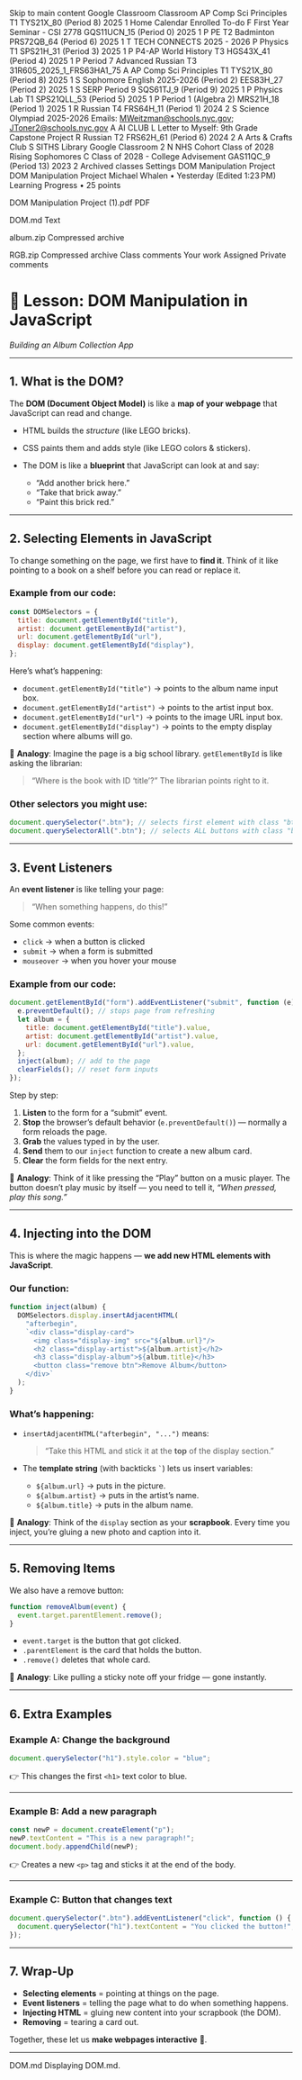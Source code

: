 Skip to main content
Google Classroom
Classroom
AP Comp Sci Principles T1
TYS21X_80 (Period 8) 2025 1
Home
Calendar
Enrolled
To-do
F
First Year Seminar - CSI 2778
GQS11UCN_15 (Period 0) 2025 1
P
PE T2 Badminton
PRS72QB_64 (Period 6) 2025 1
T
TECH CONNECTS 2025 - 2026
P
Physics T1
SPS21H_31 (Period 3) 2025 1
P
P4-AP World History T3
HGS43X_41 (Period 4) 2025 1
P
Period 7 Advanced Russian T3
31R605_2025_1_FRS63HA1_75
A
AP Comp Sci Principles T1
TYS21X_80 (Period 8) 2025 1
S
Sophomore English 2025-2026 (Period 2)
EES83H_27 (Period 2) 2025 1
S
SERP Period 9
SQS61TJ_9 (Period 9) 2025 1
P
Physics Lab T1
SPS21QLL_53 (Period 5) 2025 1
P
Period 1 (Algebra 2)
MRS21H_18 (Period 1) 2025 1
R
Russian T4
FRS64H_11 (Period 1) 2024 2
S
Science Olympiad 2025-2026
Emails: MWeitzman@schools.nyc.gov; JToner2@schools.nyc.gov
A
AI CLUB
L
Letter to Myself: 9th Grade Capstone Project
R
Russian T2
FRS62H_61 (Period 6) 2024 2
A
Arts & Crafts Club
S
SITHS Library Google Classroom 2
N
NHS Cohort Class of 2028
Rising Sophomores
C
Class of 2028 - College Advisement
GAS11QC_9 (Period 13) 2023 2
Archived classes
Settings
DOM Manipulation Project
DOM Manipulation Project
Michael Whalen
•
Yesterday (Edited 1:23 PM)
Learning Progress
•
25 points

DOM Manipulation Project (1).pdf
PDF

DOM.md
Text

album.zip
Compressed archive

RGB.zip
Compressed archive
Class comments
Your work
Assigned
Private comments

# 🎵 Lesson: DOM Manipulation in JavaScript

_Building an Album Collection App_

---

## 1. What is the DOM?

The **DOM (Document Object Model)** is like a **map of your webpage** that JavaScript can read and change.

- HTML builds the _structure_ (like LEGO bricks).
- CSS paints them and adds style (like LEGO colors & stickers).
- The DOM is like a **blueprint** that JavaScript can look at and say:

  - “Add another brick here.”
  - “Take that brick away.”
  - “Paint this brick red.”

---

## 2. Selecting Elements in JavaScript

To change something on the page, we first have to **find it**.
Think of it like pointing to a book on a shelf before you can read or replace it.

### Example from our code:

```js
const DOMSelectors = {
  title: document.getElementById("title"),
  artist: document.getElementById("artist"),
  url: document.getElementById("url"),
  display: document.getElementById("display"),
};
```

Here’s what’s happening:

- `document.getElementById("title")` → points to the album name input box.
- `document.getElementById("artist")` → points to the artist input box.
- `document.getElementById("url")` → points to the image URL input box.
- `document.getElementById("display")` → points to the empty display section where albums will go.

📌 **Analogy**: Imagine the page is a big school library. `getElementById` is like asking the librarian:

> “Where is the book with ID ‘title’?”
> The librarian points right to it.

### Other selectors you might use:

```js
document.querySelector(".btn"); // selects first element with class "btn"
document.querySelectorAll(".btn"); // selects ALL buttons with class "btn"
```

---

## 3. Event Listeners

An **event listener** is like telling your page:

> “When something happens, do this!”

Some common events:

- `click` → when a button is clicked
- `submit` → when a form is submitted
- `mouseover` → when you hover your mouse

### Example from our code:

```js
document.getElementById("form").addEventListener("submit", function (e) {
  e.preventDefault(); // stops page from refreshing
  let album = {
    title: document.getElementById("title").value,
    artist: document.getElementById("artist").value,
    url: document.getElementById("url").value,
  };
  inject(album); // add to the page
  clearFields(); // reset form inputs
});
```

Step by step:

1. **Listen** to the form for a “submit” event.
2. **Stop** the browser’s default behavior (`e.preventDefault()`) — normally a form reloads the page.
3. **Grab** the values typed in by the user.
4. **Send** them to our `inject` function to create a new album card.
5. **Clear** the form fields for the next entry.

📌 **Analogy**: Think of it like pressing the “Play” button on a music player.
The button doesn’t play music by itself — you need to tell it, _“When pressed, play this song.”_

---

## 4. Injecting into the DOM

This is where the magic happens — **we add new HTML elements with JavaScript**.

### Our function:

```js
function inject(album) {
  DOMSelectors.display.insertAdjacentHTML(
    "afterbegin",
    `<div class="display-card">
      <img class="display-img" src="${album.url}"/>
      <h2 class="display-artist">${album.artist}</h2>
      <h3 class="display-album">${album.title}</h3>
      <button class="remove btn">Remove Album</button>
    </div>`
  );
}
```

### What’s happening:

- `insertAdjacentHTML("afterbegin", "...")` means:

  > “Take this HTML and stick it at the **top** of the display section.”

- The **template string** (with backticks `` ` ``) lets us insert variables:

  - `${album.url}` → puts in the picture.
  - `${album.artist}` → puts in the artist’s name.
  - `${album.title}` → puts in the album name.

📌 **Analogy**: Think of the `display` section as your **scrapbook**.
Every time you inject, you’re gluing a new photo and caption into it.

---

## 5. Removing Items

We also have a remove button:

```js
function removeAlbum(event) {
  event.target.parentElement.remove();
}
```

- `event.target` is the button that got clicked.
- `.parentElement` is the card that holds the button.
- `.remove()` deletes that whole card.

📌 **Analogy**: Like pulling a sticky note off your fridge — gone instantly.

---

## 6. Extra Examples

### Example A: Change the background

```js
document.querySelector("h1").style.color = "blue";
```

👉 This changes the first `<h1>` text color to blue.

---

### Example B: Add a new paragraph

```js
const newP = document.createElement("p");
newP.textContent = "This is a new paragraph!";
document.body.appendChild(newP);
```

👉 Creates a new `<p>` tag and sticks it at the end of the body.

---

### Example C: Button that changes text

```js
document.querySelector(".btn").addEventListener("click", function () {
  document.querySelector("h1").textContent = "You clicked the button!";
});
```

---

## 7. Wrap-Up

- **Selecting elements** = pointing at things on the page.
- **Event listeners** = telling the page what to do when something happens.
- **Injecting HTML** = gluing new content into your scrapbook (the DOM).
- **Removing** = tearing a card out.

Together, these let us **make webpages interactive** 🎉.

---

DOM.md
Displaying DOM.md.
